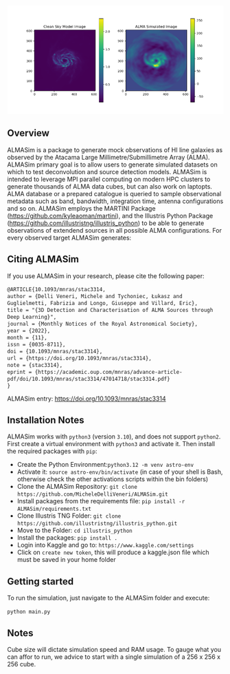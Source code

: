 ![Alt text](pictures/ALMASim_banner.png)

## Overview

ALMASim is a package to generate mock observations of HI line galaxies as observed by the Atacama Large Millimetre/Submillimetre Array (ALMA). ALMASim primary goal is to allow users to generate simulated datasets on which to test deconvolution and source detection models. ALMASim is intended to leverage MPI parallel computing on modern HPC clusters to generate thousands of ALMA data cubes, but can also work on laptopts.
ALMA database or a prepared catalogue is queried to sample observational 
metadata such as band, bandwidth, integration time, antenna configurations and so on. 
ALMASim employs the MARTINI Package (https://github.com/kyleaoman/martini), and the Illustris Python Package (https://github.com/illustristng/illustris_python) to be able to generate observations of extendend sources in all possible ALMA configurations.
For every observed target ALMASim generates:

## Citing ALMASim

   
If you use ALMASim in your research, please cite the following paper:


    @ARTICLE{10.1093/mnras/stac3314,
    author = {Delli Veneri, Michele and Tychoniec, Łukasz and Guglielmetti, Fabrizia and Longo, Giuseppe and Villard, Eric},
    title = "{3D Detection and Characterisation of ALMA Sources through Deep Learning}",
    journal = {Monthly Notices of the Royal Astronomical Society},
    year = {2022},
    month = {11},
    issn = {0035-8711}, 
    doi = {10.1093/mnras/stac3314},
    url = {https://doi.org/10.1093/mnras/stac3314},
    note = {stac3314},
    eprint = {https://academic.oup.com/mnras/advance-article-pdf/doi/10.1093/mnras/stac3314/47014718/stac3314.pdf}
    }

ALMASim entry: https://doi.org/10.1093/mnras/stac3314

## Installation Notes


ALMASim works with ``python3`` (version ``3.10``), and does not support ``python2``.
First create a virtual environment with ``python3`` and activate it. Then install the required packages with ``pip``:

- Create the Python Environment:```python3.12 -m venv astro-env```
- Activate it: ```source astro-env/bin/activate``` (in case of your shell is Bash, otherwise check the other activations scripts within the bin folders)
- Clone the ALMASim Repository: ```git clone https://github.com/MicheleDelliVeneri/ALMASim.git```
- Install packages from the requirements file: ```pip install -r ALMASim/requirements.txt```
- Clone Illustris TNG Folder: ```git clone https://github.com/illustristng/illustris_python.git```
- Move to the Folder: ```cd illustris_python```
- Install the packages: ```pip install .```
- Login into Kaggle and go to: ```https://www.kaggle.com/settings```
- Click on ```create new token```, this will produce a kaggle.json file which must be saved in your home folder


## Getting started

To run the simulation, just navigate to the ALMASim folder and execute:

``` python main.py ```

## Notes

Cube size will dictate simulation speed and RAM usage. To gauge what you can affor to run, we advice to start with a single simulation of a 256 x 256 x 256 cube.
